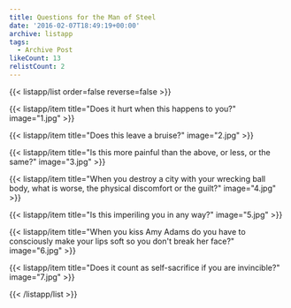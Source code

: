 ```yaml
---
title: Questions for the Man of Steel
date: '2016-02-07T18:49:19+00:00'
archive: listapp
tags: 
  - Archive Post
likeCount: 13
relistCount: 2
---
```



{{< listapp/list order=false reverse=false >}}

   {{< listapp/item title="Does it hurt when this happens to you?"
      image="1.jpg" >}}

   {{< listapp/item title="Does this leave a bruise?"
      image="2.jpg" >}}

   {{< listapp/item title="Is this more painful than the above, or less, or the same?"
      image="3.jpg" >}}

   {{< listapp/item title="When you destroy a city with your wrecking ball body, what is worse, the physical discomfort or the guilt?"
      image="4.jpg" >}}

   {{< listapp/item title="Is this imperiling you in any way?"
      image="5.jpg" >}}

   {{< listapp/item title="When you kiss Amy Adams do you have to consciously make your lips soft so you don't break her face?"
      image="6.jpg" >}}

   {{< listapp/item title="Does it count as self-sacrifice if you are invincible?"
      image="7.jpg" >}}

{{< /listapp/list >}}
